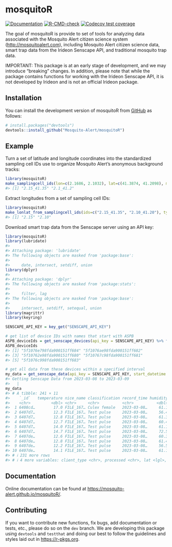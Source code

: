 
<!-- README.md is generated from README.Rmd. Please edit that file -->

# mosquitoR

<!-- badges: start -->

[![Documentation](https://img.shields.io/static/v1?label=Documentation&message=html&color=informational)](https://mosquito-alert.github.io/mosquitoR/)
[![R-CMD-check](https://github.com/Mosquito-Alert/mosquitoR/actions/workflows/R-CMD-check.yaml/badge.svg)](https://github.com/Mosquito-Alert/mosquitoR/actions/workflows/R-CMD-check.yaml)
[![Codecov test
coverage](https://codecov.io/gh/Mosquito-Alert/mosquitoR/branch/main/graph/badge.svg)](https://app.codecov.io/gh/Mosquito-Alert/mosquitoR?branch=main)
<!-- badges: end -->

The goal of mosquitoR is provide to set of tools for analyzing data
associated with the Mosquito Alert citizen science system
(<http://mosquitoalert.com>), including Mosquito Alert citizen science
data, smart trap data from the Irideon Senscape API, and traditional
mosquito trap data.

IMPORTANT: This package is at an early stage of development, and we may
introduce “breaking” changes. In addition, please note that while the
package contains functions for working with the Irideon Senscape API, it
is not developed by Irideon and is not an official Irideon package.

## Installation

You can install the development version of mosquitoR from
[GitHub](https://github.com/) as follows:

``` r
# install.packages("devtools")
devtools::install_github("Mosquito-Alert/mosquitoR")
```

## Example

Turn a set of latitude and longitude coordinates into the standardized
sampling cell IDs use to organize Mosquito Alert’s anonymous background
tracks:

``` r
library(mosquitoR)
make_samplingcell_ids(lon=c(2.1686, 2.1032), lat=c(41.3874, 41.2098), mask=0.05)
#> [1] "2.15_41.35" "2.1_41.2"
```

Extract longitudes from a set of sampling cell IDs:

``` r
library(mosquitoR)
make_lonlat_from_samplingcell_ids(ids=c("2.15_41.35", "2.10_41.20"), type="lon")
#> [1] "2.15" "2.10"
```

Download smart trap data from the Senscape server using an API key:

``` r
library(mosquitoR)
library(lubridate)
#> 
#> Attaching package: 'lubridate'
#> The following objects are masked from 'package:base':
#> 
#>     date, intersect, setdiff, union
library(dplyr)
#> 
#> Attaching package: 'dplyr'
#> The following objects are masked from 'package:stats':
#> 
#>     filter, lag
#> The following objects are masked from 'package:base':
#> 
#>     intersect, setdiff, setequal, union
library(magrittr)
library(keyring)

SENSCAPE_API_KEY = key_get("SENSCAPE_API_KEY")

# get list of device IDs with names that start with ASPB
ASPB_deviceIds = get_senscape_devices(api_key = SENSCAPE_API_KEY) %>% filter(startsWith(name, "ASPB")) %>% pull(`_id`)
ASPB_deviceIds
#> [1] "5f1076e798fda900151ff684" "5f1076ae98fda900151ff682"
#> [3] "5f10762e98fda900151ff680" "5f10767c98fda900151ff681"
#> [5] "5f1076c998fda900151ff683"

# get all data from these devices within a specified interval
my_data = get_senscape_data(api_key = SENSCAPE_API_KEY, start_datetime = as_datetime("2023-03-08"), end_datetime = as_datetime("2023-03-09"), deviceIds = ASPB_deviceIds)
#> Getting Senscape Data from 2023-03-08 to 2023-03-09
#>   |                                                                              |                                                                      |   0%  |                                                                              |======================================================================| 100%
my_data
#> # A tibble: 241 × 11
#>    `_id`   temperature nice_name classification record_time humidity client_name
#>    <chr>         <dbl> <chr>     <chr>          <chr>          <dbl> <chr>      
#>  1 6408cd…        17.0 FILE_167… Culex female   2023-03-08…     61.1 ASPB 3 (Pe…
#>  2 6407d7…        12.3 FILE_167… Test pulse     2023-03-08…     56.4 ASPB 2 (Ho…
#>  3 6407d7…        12.8 FILE_167… Test pulse     2023-03-08…     61.3 ASPB 3 (Pe…
#>  4 6407d7…        12.7 FILE_167… Test pulse     2023-03-08…     60.4 ASPB 1 (Sa…
#>  5 6407d7…        14.0 FILE_167… Test pulse     2023-03-08…     61.1 ASPB 5 (Zo…
#>  6 6407d7…        14.7 FILE_167… Test pulse     2023-03-08…     72.5 ASPB 4 (Le…
#>  7 6407de…        12.6 FILE_167… Test pulse     2023-03-08…     60.3 ASPB 1 (Sa…
#>  8 6407de…        12.8 FILE_167… Test pulse     2023-03-08…     61.4 ASPB 3 (Pe…
#>  9 6407de…        12.2 FILE_167… Test pulse     2023-03-08…     56.5 ASPB 2 (Ho…
#> 10 6407de…        14.1 FILE_167… Test pulse     2023-03-08…     61.1 ASPB 5 (Zo…
#> # ℹ 231 more rows
#> # ℹ 4 more variables: client_type <chr>, processed <chr>, lat <lgl>, lng <lgl>
```

## Documentation

Online documentation can be found at
<https://mosquito-alert.github.io/mosquitoR/>.

## Contributing

If you want to contribute new functions, fix bugs, add documentation or
tests, etc., please do so on the `dev` branch. We are developing this
package using `devtools` and `testthat` and doing our best to follow the
guidelines and styles laid out in <https://r-pkgs.org>.

<!-- What is special about using `README.Rmd` instead of just `README.md`? You can include R chunks like so: -->
<!-- ```{r cars} -->
<!-- summary(cars) -->
<!-- ``` -->
<!-- You'll still need to render `README.Rmd` regularly, to keep `README.md` up-to-date. `devtools::build_readme()` is handy for this. You could also use GitHub Actions to re-render `README.Rmd` every time you push. An example workflow can be found here: <https://github.com/r-lib/actions/tree/v1/examples>. -->
<!-- You can also embed plots, for example: -->
<!-- ```{r pressure, echo = FALSE} -->
<!-- plot(pressure) -->
<!-- ``` -->
<!-- In that case, don't forget to commit and push the resulting figure files, so they display on GitHub and CRAN. -->
